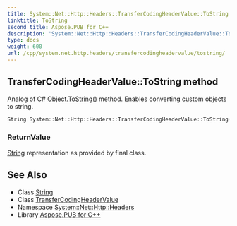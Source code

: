 ```yaml
---
title: System::Net::Http::Headers::TransferCodingHeaderValue::ToString method
linktitle: ToString
second_title: Aspose.PUB for C++
description: 'System::Net::Http::Headers::TransferCodingHeaderValue::ToString method. Analog of C# Object.ToString() method. Enables converting custom objects to string in C++.'
type: docs
weight: 600
url: /cpp/system.net.http.headers/transfercodingheadervalue/tostring/
---
```

## TransferCodingHeaderValue::ToString method


Analog of C# [Object.ToString()](../../../system/object/tostring/) method. Enables converting custom objects to string.

```cpp
String System::Net::Http::Headers::TransferCodingHeaderValue::ToString() const override
```


### ReturnValue

[String](../../../system/string/) representation as provided by final class.

## See Also

* Class [String](../../../system/string/)
* Class [TransferCodingHeaderValue](../)
* Namespace [System::Net::Http::Headers](../../)
* Library [Aspose.PUB for C++](../../../)
